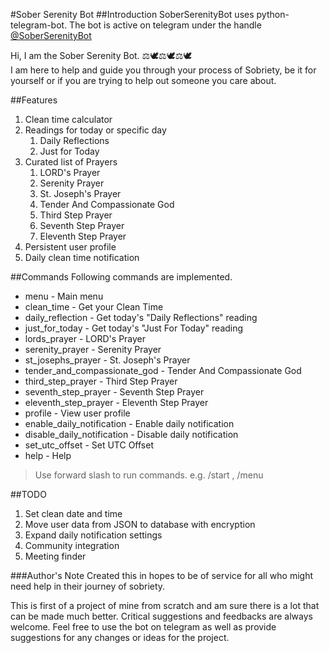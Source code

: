 #Sober Serenity Bot
##Introduction
SoberSerenityBot uses python-telegram-bot. The bot is active on telegram under the handle [@SoberSerenityBot](https://t.me/SoberSerenityBot)

Hi, I am the Sober Serenity Bot. ⚖️🕊⚖️🕊⚖️🕊️  
I am here to help and guide you through your process of Sobriety, be it for yourself or if you are trying to help out someone you care about. 

##Features
1. Clean time calculator
2. Readings for today or specific day
   1. Daily Reflections
   2. Just for Today
3. Curated list of Prayers
   1. LORD's Prayer
   2. Serenity Prayer
   3. St. Joseph's Prayer
   4. Tender And Compassionate God
   5. Third Step Prayer
   6. Seventh Step Prayer
   7. Eleventh Step Prayer
4. Persistent user profile
5. Daily clean time notification


##Commands
Following commands are implemented.

- menu - Main menu
- clean_time - Get your Clean Time
- daily_reflection - Get today's "Daily Reflections" reading
- just_for_today - Get today's "Just For Today" reading
- lords_prayer - LORD's Prayer
- serenity_prayer - Serenity Prayer
- st_josephs_prayer - St. Joseph's Prayer
- tender_and_compassionate_god - Tender And Compassionate God
- third_step_prayer - Third Step Prayer
- seventh_step_prayer - Seventh Step Prayer
- eleventh_step_prayer - Eleventh Step Prayer
- profile - View user profile
- enable_daily_notification - Enable daily notification
- disable_daily_notification - Disable daily notification
- set_utc_offset - Set UTC Offset
- help - Help  
> Use forward slash to run commands. e.g. /start , /menu

##TODO
1. Set clean date and time
2. Move user data from JSON to database with encryption
3. Expand daily notification settings
4. Community integration
5. Meeting finder


###Author's Note
Created this in hopes to be of service for all who might need help in their journey of sobriety. 

This is first of a project of mine from scratch and am sure there is a lot that can be made much better. Critical suggestions and feedbacks are always welcome. Feel free to use the bot on telegram as well as provide suggestions for any changes or ideas for the project.


